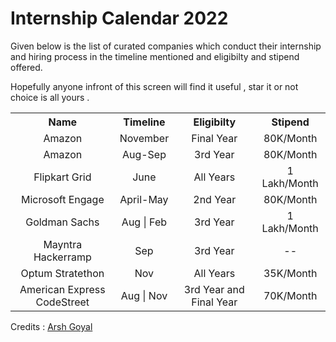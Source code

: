 # Internship Calendar 2022

Given below is the list of curated companies which conduct their internship and hiring process in the timeline mentioned and eligibilty and stipend offered.

Hopefully anyone infront of this screen will find it useful , star it or not choice is all yours .

<table>
  <tr>
    <th align="center">
    Name
    </th>
    <th align="center">
    Timeline
    </th>
    <th align="center">
    Eligibilty
    </th>
    <th align="center">
    Stipend
    </th>

 <!-- AMAZON -->
  <tr>
    <td align="center">Amazon</td>
    <td align="center">November</td>
    <td align="center">Final Year</td>
    <td align="center">80K/Month</td>
  </tr>

<!-- AMAZON -->
  <tr>
    <td align="center">Amazon</td>
    <td align="center">Aug-Sep</td>
    <td align="center">3rd Year</td>
    <td align="center">80K/Month</td>
  </tr>

<!-- FLIPKART -->
<tr>
    <td align="center">Flipkart Grid</td>
    <td align="center">June</td>
    <td align="center">All Years</td>
    <td align="center">1 Lakh/Month</td>
  </tr>

   <!-- MICROSOFT -->
  <tr>
    <td align="center">Microsoft Engage</td>
    <td align="center">April-May</td>
    <td align="center">2nd Year</td>
    <td align="center">80K/Month</td>
  </tr>

   <!-- GOLDMAN SACHS -->
  <tr>
    <td align="center">Goldman Sachs</td>
    <td align="center">Aug | Feb</td>
    <td align="center">3rd Year</td>
    <td align="center">1 Lakh/Month</td>
  </tr>

  <!-- MAYNTRA -->
  <tr>
    <td align="center">Mayntra Hackerramp</td>
    <td align="center">Sep</td>
    <td align="center">3rd Year</td>
    <td align="center">--</td>
  </tr>

  <!-- OPTUM -->
  <tr>
    <td align="center">Optum Stratethon</td>
    <td align="center">Nov</td>
    <td align="center">All Years</td>
    <td align="center">35K/Month</td>
  </tr>

   <!-- AE -->
  <tr>
    <td align="center">American Express CodeStreet</td>
    <td align="center">Aug | Nov</td>
    <td align="center">3rd Year and Final Year</td>
    <td align="center">70K/Month</td>
  </tr>


</table>


Credits : [Arsh Goyal](https://www.youtube.com/c/ArshGoyal)

